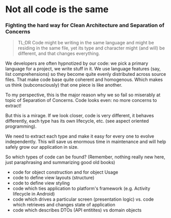 Not all code is the same
=======

### Fighting the hard way for Clean Architecture and Separation of Concerns

> TL;DR Code might be writing in the same language and might be residing in the same file, yet its type and character might (and will) be different, and that changes everything.

We developers are often hypnotized by our code: we pick a primary language for a project, we write stuff in it. We use language features (say, list comprehensions) so they become quite evenly distributed across source files. That make code base quite coherent and homogenous. Which makes us think (subconsciously) that one piece is like another.

To my perspective, this is the major reason why we so fail so miserably at topic of Separation of Concerns. Code looks even: no more concerns to extract!

But this is a mirage. If we look closer, code is very different, it behaves differently, each type has its own lifecycle, etc. (see aspect oriented programming).

We need to extract each type and make it easy for every one to evolve independently. This will save us enormous time in maintenance and will help safely grow our application in size.

So which types of code can be found?
(Remember, nothing really new here, just paraphrasing and summarizing good old books)

- code for object construction and for object Usage
- code to define view layouts (structure)
- code to define view styling
- code which ties application to platform's framework (e.g. Activity lifecycle in Android)
- code which drives a particular screen (presentation logic) vs. code which retrieves and changes state of application
- code which describes DTOs (API entitites) vs domain objects

